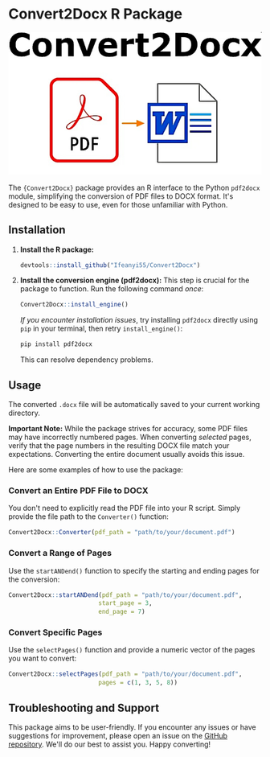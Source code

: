 # Convert2Docx R Package

[![Image1](convert2docxC.jpg)](convert2docxC.jpg)

The `{Convert2Docx}` package provides an R interface to the Python `pdf2docx` module, simplifying the conversion of PDF files to DOCX format. It's designed to be easy to use, even for those unfamiliar with Python.

## Installation

1.  **Install the R package:**

    ```R
    devtools::install_github("Ifeanyi55/Convert2Docx")
    ```

2.  **Install the conversion engine (pdf2docx):**  This step is crucial for the package to function.  Run the following command *once*:

    ```R
    Convert2Docx::install_engine()
    ```

    *If you encounter installation issues*, try installing `pdf2docx` directly using `pip` in your terminal, then retry `install_engine()`:

    ```bash
    pip install pdf2docx
    ```

    This can resolve dependency problems.

## Usage

The converted `.docx` file will be automatically saved to your current working directory.

**Important Note:**  While the package strives for accuracy, some PDF files may have incorrectly numbered pages.  When converting *selected* pages, verify that the page numbers in the resulting DOCX file match your expectations. Converting the entire document usually avoids this issue.

Here are some examples of how to use the package:

### Convert an Entire PDF File to DOCX

You don't need to explicitly read the PDF file into your R script. Simply provide the file path to the `Converter()` function:

```R
Convert2Docx::Converter(pdf_path = "path/to/your/document.pdf")
```

### Convert a Range of Pages

Use the `startANDend()` function to specify the starting and ending pages for the conversion:

```R
Convert2Docx::startANDend(pdf_path = "path/to/your/document.pdf",
                         start_page = 3,
                         end_page = 7)
```

### Convert Specific Pages

Use the `selectPages()` function and provide a numeric vector of the pages you want to convert:

```R
Convert2Docx::selectPages(pdf_path = "path/to/your/document.pdf",
                         pages = c(1, 3, 5, 8))
```

## Troubleshooting and Support

This package aims to be user-friendly. If you encounter any issues or have suggestions for improvement, please open an issue on the [GitHub repository](https://github.com/Ifeanyi55/Convert2Docx).  We'll do our best to assist you.  Happy converting!
